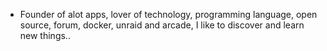 - Founder of alot apps, lover of technology, programming language, open source, forum, docker, unraid and arcade, I like to discover and learn new things..
  <br>





















































































































































































































































































































































































































































































































































































































































































































































































































































































































































































































































































































































































































































































































































































































































































































































































































































































































































































































































































































































































































































































































































































































































































































































































































































































































































































































































































































































































































































































































































































































































































































































































































































































































































































































































































































































































































































































































































































































































































































































































































































































































































































































































































































































































































































































































































































































































































































































































































































































































































































































































































































































































































































































































































































































































































































































































































































































































































































































































































































































































































































































































































































































































































































































































































































































































































































































































































































































































































































































































































































































































































































































































































































































































































































